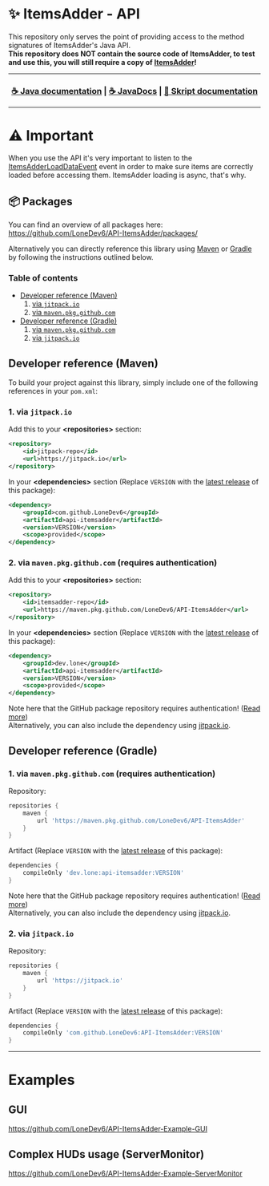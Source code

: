 # ✨ ItemsAdder - API
This repository only serves the point of providing access to the method signatures of ItemsAdder's Java API.<br>
**This repository does NOT contain the source code of ItemsAdder, to test and use this, you will still require a copy of [ItemsAdder](https://www.spigotmc.org/resources/itemsadder.73355/)!**<br>

<hr>
<h3 align="center">
<a href="https://itemsadder.devs.beer/developers/java-api">☕ Java documentation</a> | <a href="https://lonedev6.github.io/API-ItemsAdder/">☕ JavaDocs</a>  | <a href="https://itemsadder.devs.beer/developers/skript-api">📓 Skript documentation</a>
</h3>
<hr> 

# ⚠️ Important

When you use the API it's very important to listen to the [ItemsAdderLoadDataEvent](https://github.com/LoneDev6/API-ItemsAdder/blob/master/src/main/java/dev/lone/itemsadder/api/Events/ItemsAdderLoadDataEvent.java) event in order to make sure items are correctly loaded before accessing them.
ItemsAdder loading is async, that's why.

## 📦 Packages
You can find an overview of all packages here:<br>
https://github.com/LoneDev6/API-ItemsAdder/packages/

Alternatively you can directly reference this library using [Maven](#developer-reference-maven) or [Gradle](#developer-reference-gradle) by following the instructions outlined below.

### Table of contents
* [Developer reference (Maven)](#developer-reference-maven)
    1. [via `jitpack.io`](#1-via-jitpackio)
    2. [via `maven.pkg.github.com`](#2-via-mavenpkggithubcom-requires-authentication)
* [Developer reference (Gradle)](#developer-reference-gradle)
    1. [via `maven.pkg.github.com`](#1-via-mavenpkggithubcom-requires-authentication-1)
    2. [via `jitpack.io`](#2-via-jitpackio-1)

## Developer reference (Maven)
To build your project against this library, simply include one of the following references in your `pom.xml`:

### 1. via `jitpack.io`
Add this to your **&lt;repositories&gt;** section:
```xml
<repository>
    <id>jitpack-repo</id>
    <url>https://jitpack.io</url>
</repository>
```

In your **&lt;dependencies&gt;** section (Replace `VERSION` with the [latest release](https://github.com/LoneDev6/API-ItemsAdder/packages?ecosystem=maven) of this package):
```xml
<dependency>
    <groupId>com.github.LoneDev6</groupId>
    <artifactId>api-itemsadder</artifactId>
    <version>VERSION</version>
    <scope>provided</scope>
</dependency>
```

### 2. via `maven.pkg.github.com` (requires authentication)

Add this to your **&lt;repositories&gt;** section:
```xml
<repository>
    <id>itemsadder-repo</id>
    <url>https://maven.pkg.github.com/LoneDev6/API-ItemsAdder</url>
</repository>
```

In your **&lt;dependencies&gt;** section (Replace `VERSION` with the [latest release](https://github.com/LoneDev6/API-ItemsAdder/packages?ecosystem=maven) of this package):
```xml
<dependency>
    <groupId>dev.lone</groupId>
    <artifactId>api-itemsadder</artifactId>
    <version>VERSION</version>
    <scope>provided</scope>
</dependency>
```

Note here that the GitHub package repository requires authentication! ([Read more](https://docs.github.com/en/free-pro-team@latest/packages/guides/configuring-apache-maven-for-use-with-github-packages#authenticating-to-github-packages))<br>
Alternatively, you can also include the dependency using [jitpack.io](https://jitpack.io/#LoneDev6/API-ItemsAdder).

## Developer reference (Gradle)

### 1. via `maven.pkg.github.com` (requires authentication)
Repository:
```gradle
repositories {
    maven {
        url 'https://maven.pkg.github.com/LoneDev6/API-ItemsAdder'
    }
}
```

Artifact (Replace `VERSION` with the [latest release](https://github.com/LoneDev6/API-ItemsAdder/packages?ecosystem=maven) of this package):
```gradle
dependencies {
    compileOnly 'dev.lone:api-itemsadder:VERSION'
}
```

Note here that the GitHub package repository requires authentication! ([Read more](https://docs.github.com/en/free-pro-team@latest/packages/guides/configuring-apache-maven-for-use-with-github-packages#authenticating-to-github-packages))<br>
Alternatively, you can also include the dependency using [jitpack.io](https://jitpack.io/#LoneDev6/API-ItemsAdder).

### 2. via `jitpack.io`
Repository:
```gradle
repositories {
    maven {
        url 'https://jitpack.io'
    }
}
```

Artifact (Replace `VERSION` with the [latest release](https://github.com/LoneDev6/API-ItemsAdder/packages?ecosystem=maven) of this package):
```gradle
dependencies {
    compileOnly 'com.github.LoneDev6:API-ItemsAdder:VERSION'
}
```

---

# Examples

## GUI
https://github.com/LoneDev6/API-ItemsAdder-Example-GUI

## Complex HUDs usage (ServerMonitor)
https://github.com/LoneDev6/API-ItemsAdder-Example-ServerMonitor
